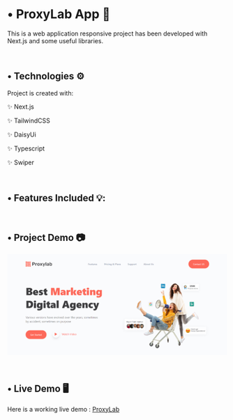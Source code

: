 
# • ProxyLab App 🚀
This is a web application responsive project has been developed with Next.js and some useful libraries.

<br/>

<h2>• Technologies ⚙️ </h2>

Project is created with:


✨ Next.js   

✨ TailwindCSS

✨ DaisyUi

✨ Typescript

✨ Swiper       

<br/>

<h2>• Features Included 💡: </h2>

<br/>

## • Project Demo 📷

![Demo](./public/assets/images/Screenshot.png)

<br/>

## • Live Demo 🖥
Here is a working live demo :  [ProxyLab](https://proxylab-app.vercel.app/)
